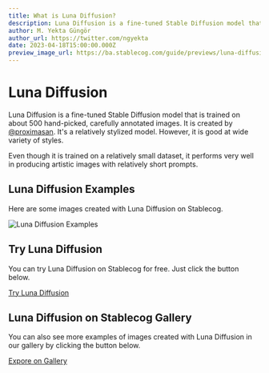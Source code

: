 ```yaml
---
title: What is Luna Diffusion?
description: Luna Diffusion is a fine-tuned Stable Diffusion model that is trained on about 500 hand-picked, carefully annotated images.
author: M. Yekta Güngör
author_url: https://twitter.com/ngyekta
date: 2023-04-18T15:00:00.000Z
preview_image_url: https://ba.stablecog.com/guide/previews/luna-diffusion.jpg
---
```


# Luna Diffusion

Luna Diffusion is a fine-tuned Stable Diffusion model that is trained on about 500 hand-picked, carefully annotated images. It is created by [@proximasan](https://twitter.com/proximasan). It's a relatively stylized model. However, it is good at wide variety of styles.

Even though it is trained on a relatively small dataset, it performs very well in producing artistic images with relatively short prompts.

## Luna Diffusion Examples

Here are some images created with Luna Diffusion on Stablecog.

![Luna Diffusion Examples](https://ba.stablecog.com/guide/models/luna-diffusion.jpg)<!--rehype:width=2560&height=5280-->

## Try Luna Diffusion

You can try Luna Diffusion on Stablecog for free. Just click the button below.

[Try Luna Diffusion](https://stablecog.com/?mi=b6c1372f-31a7-457c-907c-d292a6ffef97&adv=true)<!--rehype:button=true-->

## Luna Diffusion on Stablecog Gallery

You can also see more examples of images created with Luna Diffusion in our gallery by clicking the button below.

[Expore on Gallery](https://stablecog.com/gallery?mi=b6c1372f-31a7-457c-907c-d292a6ffef97)<!--rehype:button=true-->
